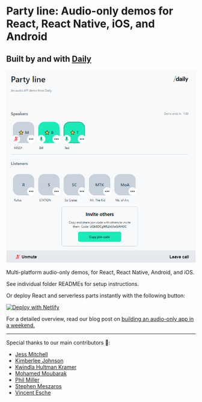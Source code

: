 # Party line: Audio-only demos for React, React Native, iOS, and Android

## Built by and with [Daily](https://www.daily.co/)

![party line screenshot](screenshot.png)

Multi-platform audio-only demos, for React, React Native, Android, and iOS.

See individual folder READMEs for setup instructions.

Or deploy React and serverless parts instantly with the following button:

[![Deploy with Netlify](https://www.netlify.com/img/deploy/button.svg)](https://app.netlify.com/start/deploy?repository=https://github.com/daily-demos/party-line)

For a detailed overview, read our blog post on [building an audio-only app in a weekend.](https://www.daily.co/blog/p/6cf7dfd2-8214-456b-a495-2a089a3a89c7/)

---

Special thanks to our main contributors 👏:

- [Jess Mitchell](https://github.com/jessmitch42)
- [Kimberlee Johnson](https://github.com/kimberleejohnson)
- [Kwindla Hultman Kramer](https://github.com/kwindla)
- [Mohamed Moubarak](https://github.com/moubarak)
- [Phil Miller](https://github.com/philmillman)
- [Stephen Meszaros](https://github.com/stephenmeszaros)
- [Vincent Esche](https://github.com/regexident)
